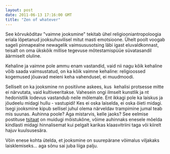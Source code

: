 ```yaml
---
layout: post
date: 2011-06-13 17:16:00 GMT
title: "Zen of whatever"
---
```

<p>See kõrvukõditav "vaimne jooksmine" tekitab ühel religiooniantropoloogia eriala lõpetanud jooksuhuvilisel mitut masti emotsioone. Ühelt poolt voogab sageli pinnapealne newagelik vaimsususotsing läbi igast eluvaldkonnast, teisalt on oma ükskõik millise tegevuse mõtestamispüüe süvatasandil äärmiselt oluline.</p>&#13;
<p>Kehaline ja vaimne pole ammu enam vastandid, vaid nii nagu kõik kehaline võib saada vaimsustatud, on ka kõik vaimne kehaline: religioossed kogemused jõuavad meieni keha vahendusel, ei muudmoodi. </p>&#13;
<p>Selliselt on ka jooksmine nn positiivne askees, kus  kehalisi protsesse mitte ei närvutata, vaid kultiveeritakse. Vahesein ongi ilmselt kunstlik ja nt hedonistlik lodevus vastandub neile mõlemale. Ent ikkagi pole ka laiskus ja jõudeelu midagi hullu - vastupidi! Kes ei oska laiselda, ei oska õieti midagi. Isegi jooksmine kipub sellisel juhul olema närveldav trampimine jumal teab mis suunas. Auhinna poole? Aga mistarvis, kelle jaoks? See eelmise postituse <a target="_blank" href="https://elusamus.github.io/2011/06/11/quote-post.html">tsitaat</a> on muidugi mõistukõne, võime auhinnaks enesele mõelda kindlasti midagi hinnalisemat kui pelgalt karikas klaasvitriini taga või kiirelt hajuv kuulsusesära. </p>&#13;
<p>Võin enese kohta ütelda, et jooksmine on suurepärane võimalus viljakaks laisklemiseks... aga sõnu sai juba liiga palju.   </p> 
